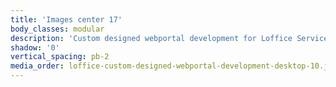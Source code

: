 ```yaml
---
title: 'Images center 17'
body_classes: modular
description: 'Custom designed webportal development for Loffice Serviced offices page on desktop'
shadow: '0'
vertical_spacing: pb-2
media_order: loffice-custom-designed-webportal-development-desktop-10.jpg
---
```


